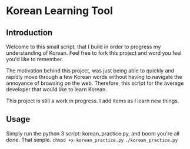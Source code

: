 # Korean Learning Tool

## Introduction
Welcome to this small script, that I build in order to progress my understanding of Korean. Feel free to fork this project and word you feel you'd like to remember.

The motivation behind this project, was just being able to quickly and rapidly move through a few Korean words without having to navigate the annoyance of browsing on the web. Therefore, this script for the average developer that would like to learn Korean.

This project is still a work in progress. I add items as I learn new things.

## Usage
Simply run the python 3 script: korean_practice.py, and boom you're all done. That simple.
`chmod +x korean_practice.py`
`./korean_practice.py`
